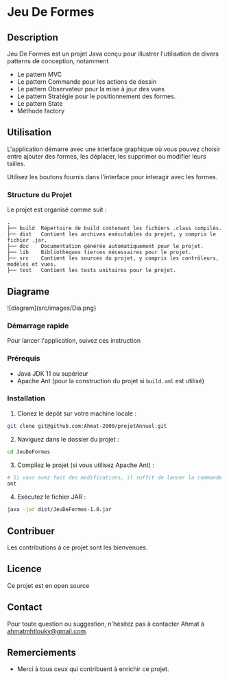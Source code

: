 
# Jeu De Formes

## Description

Jeu De Formes est un projet Java conçu pour illustrer l'utilisation de divers patterns de conception, notamment 

- Le pattern MVC
- Le pattern Commande pour les actions de dessin 
- Le pattern Observateur pour la mise à jour des vues 
- Le pattern Stratégie pour le positionnement des formes.
- Le pattern State
- Méthode factory

## Utilisation

L'application démarre avec une interface graphique où vous pouvez choisir entre ajouter des formes, les déplacer, les supprimer ou modifier leurs tailles. 

Utilisez les boutons fournis dans l'interface pour interagir avec les formes.

### Structure du Projet

Le projet est organisé comme suit :


```plaintext
.
├── build  Répertoire de build contenant les fichiers .class compilés.
├── dist   Contient les archives exécutables du projet, y compris le fichier .jar.
├── doc    Documentation générée automatiquement pour le projet.
├── lib    Bibliothèques tierces nécessaires pour le projet.
├── src    Contient les sources du projet, y compris les contrôleurs, modèles et vues.
├── test   Contient les tests unitaires pour le projet.
```

## Diagrame

![diagram](src/images/Dia.png}

### Démarrage rapide

Pour lancer l'application, suivez ces instruction

### Prérequis

- Java JDK 11 ou supérieur
- Apache Ant (pour la construction du projet si `build.xml` est utilisé)

### Installation

1. Clonez le dépôt sur votre machine locale :

```bash
git clone git@github.com:Ahmat-2000/projetAnnuel.git
```

2. Naviguez dans le dossier du projet :

```bash
cd JeuDeFormes
```

3. Compilez le projet (si vous utilisez Apache Ant) :

```bash
# Si vous avez fait des modifications, il suffit de lancer la commande ant
ant 
```

4. Exécutez le fichier JAR :

```bash
java -jar dist/JeuDeFormes-1.0.jar
```

## Contribuer

Les contributions à ce projet sont les bienvenues.

## Licence

Ce projet est en open source

## Contact

Pour toute question ou suggestion, n'hésitez pas à contacter Ahmat à ahmatmhtlouky@gmail.com.

## Remerciements

- Merci à tous ceux qui contribuent à enrichir ce projet.
